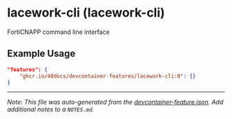 
# lacework-cli (lacework-cli)

FortiCNAPP command line interface

## Example Usage

```json
"features": {
    "ghcr.io/40docs/devcontainer-features/lacework-cli:0": {}
}
```





---

_Note: This file was auto-generated from the [devcontainer-feature.json](https://github.com/40docs/devcontainer-features/blob/main/src/lacework-cli/devcontainer-feature.json).  Add additional notes to a `NOTES.md`._
